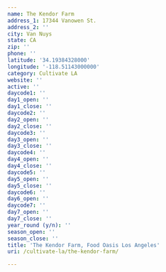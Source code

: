 ```yaml
---
name: The Kendor Farm
address_1: 17344 Vanowen St.
address_2: ''
city: Van Nuys
state: CA
zip: ''
phone: ''
latitude: '34.19384328000'
longitude: '-118.51143000000'
category: Cultivate LA
website: ''
active: ''
daycode1: ''
day1_open: ''
day1_close: ''
daycode2: ''
day2_open: ''
day2_close: ''
daycode3: ''
day3_open: ''
day3_close: ''
daycode4: ''
day4_open: ''
day4_close: ''
daycode5: ''
day5_open: ''
day5_close: ''
daycode6: ''
day6_open: ''
daycode7: ''
day7_open: ''
day7_close: ''
year_round (y/n): ''
season_open: ''
season_close: ''
title: 'The Kendor Farm, Food Oasis Los Angeles'
uri: /cultivate-la/the-kendor-farm/

---
```

